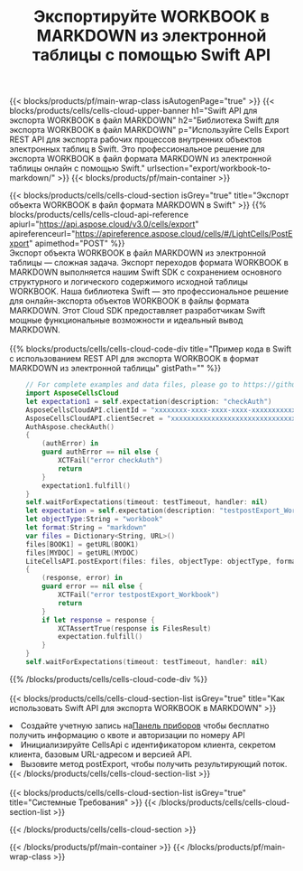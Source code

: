﻿---
title: Экспортируйте WORKBOOK в MARKDOWN из электронной таблицы с помощью Swift API
description:  Aspose.Cells Cloud REST API поддерживает экспорт файлов формата {0} в {1} с помощью {2}.
url: /ru/swift/export/workbook-to-markdown/
---
{{< blocks/products/pf/main-wrap-class isAutogenPage="true" >}}
{{< blocks/products/cells/cells-cloud-upper-banner h1="Swift API для экспорта WORKBOOK в файл MARKDOWN" h2="Библиотека Swift для экспорта WORKBOOK в файл MARKDOWN" p="Используйте Cells Export REST API для экспорта рабочих процессов внутренних объектов электронных таблиц в Swift. Это профессиональное решение для экспорта WORKBOOK в файл формата MARKDOWN из электронной таблицы онлайн с помощью Swift." urlsection="export/workbook-to-markdown/" >}}
{{< blocks/products/pf/main-container >}}

{{< blocks/products/cells/cells-cloud-section isGrey="true" title="Экспорт объекта WORKBOOK в файл формата MARKDOWN в Swift" >}}
{{% blocks/products/cells/cells-cloud-api-reference apiurl="https://api.aspose.cloud/v3.0/cells/export" apireferenceurl="https://apireference.aspose.cloud/cells/#/LightCells/PostExport" apimethod="POST" %}}
<br/>
Экспорт объекта WORKBOOK в файл MARKDOWN из электронной таблицы — сложная задача. Экспорт переходов формата WORKBOOK в MARKDOWN выполняется нашим Swift SDK с сохранением основного структурного и логического содержимого исходной таблицы WORKBOOK. Наша библиотека Swift — это профессиональное решение для онлайн-экспорта объектов WORKBOOK в файлы формата MARKDOWN. Этот Cloud SDK предоставляет разработчикам Swift мощные функциональные возможности и идеальный вывод MARKDOWN.
<br/>
<br/>
{{% blocks/products/cells/cells-cloud-code-div title="Пример кода в Swift с использованием REST API для экспорта WORKBOOK в формат MARKDOWN из электронной таблицы" gistPath="" %}}
  
```swift
    // For complete examples and data files, please go to https://github.com/aspose-cells-cloud/aspose-cells-cloud-swift/
    import AsposeCellsCloud
    let expectation1 = self.expectation(description: "checkAuth")
    AsposeCellsCloudAPI.clientId = "xxxxxxxx-xxxx-xxxx-xxxx-xxxxxxxxxxxx"
    AsposeCellsCloudAPI.clientSecret = "xxxxxxxxxxxxxxxxxxxxxxxxxxxxxxxx"
    AuthAspose.checkAuth()
    {
        (authError) in
        guard authError == nil else {
            XCTFail("error checkAuth")
            return
        }
        expectation1.fulfill()
    }
    self.waitForExpectations(timeout: testTimeout, handler: nil)
    let expectation = self.expectation(description: "testpostExport_Workbook")
    let objectType:String = "workbook"
    let format:String = "markdown"
    var files = Dictionary<String, URL>()
    files[BOOK1] = getURL(BOOK1)
    files[MYDOC] = getURL(MYDOC)        
    LiteCellsAPI.postExport(files: files, objectType: objectType, format: format)
    {
        (response, error) in
        guard error == nil else {
            XCTFail("error testpostExport_Workbook")
            return
        }        
        if let response = response {
            XCTAssertTrue(response is FilesResult)
            expectation.fulfill()
        }
    }
    self.waitForExpectations(timeout: testTimeout, handler: nil)
```
   
{{% /blocks/products/cells/cells-cloud-code-div %}}
<br/>
<br/>
{{< blocks/products/cells/cells-cloud-section-list isGrey="true" title="Как использовать Swift API для экспорта WORKBOOK в MARKDOWN" >}}
<li> Создайте учетную запись на<a href="https://dashboard.aspose.cloud/">Панель приборов</a> чтобы бесплатно получить информацию о квоте и авторизации по номеру API</li>
<li>Инициализируйте CellsApi с идентификатором клиента, секретом клиента, базовым URL-адресом и версией API.</li>
<li>Вызовите метод postExport, чтобы получить результирующий поток.</li>
{{< /blocks/products/cells/cells-cloud-section-list >}}
<br/>
<br/>
{{< blocks/products/cells/cells-cloud-section-list isGrey="true" title="Системные Требования" >}}
{{< /blocks/products/cells/cells-cloud-section-list >}}

{{< /blocks/products/cells/cells-cloud-section >}}

{{< /blocks/products/pf/main-container >}}
{{< /blocks/products/pf/main-wrap-class >}}
